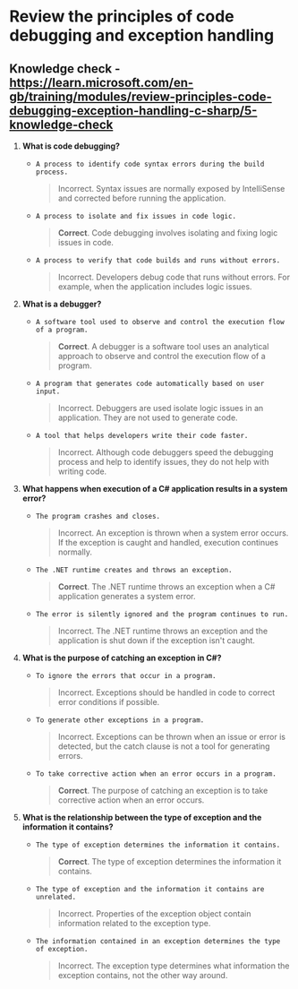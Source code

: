 # Review the principles of code debugging and exception handling

## Knowledge check - <https://learn.microsoft.com/en-gb/training/modules/review-principles-code-debugging-exception-handling-c-sharp/5-knowledge-check>

1. **What is code debugging?**

   - `A process to identify code syntax errors during the build process.`
     > Incorrect. Syntax issues are normally exposed by IntelliSense and corrected before running the application.
   - `A process to isolate and fix issues in code logic.`
     > **Correct**. Code debugging involves isolating and fixing logic issues in code.
   - `A process to verify that code builds and runs without errors.`
     > Incorrect. Developers debug code that runs without errors. For example, when the application includes logic issues.

2. **What is a debugger?**

   - `A software tool used to observe and control the execution flow of a program.`
     > **Correct**. A debugger is a software tool uses an analytical approach to observe and control the execution flow of a program.
   - `A program that generates code automatically based on user input.`
     > Incorrect. Debuggers are used isolate logic issues in an application. They are not used to generate code.
   - `A tool that helps developers write their code faster.`
     > Incorrect. Although code debuggers speed the debugging process and help to identify issues, they do not help with writing code.

3. **What happens when execution of a C# application results in a system error?**

   - `The program crashes and closes.`
     > Incorrect. An exception is thrown when a system error occurs. If the exception is caught and handled, execution continues normally.
   - `The .NET runtime creates and throws an exception.`
     > **Correct**. The .NET runtime throws an exception when a C# application generates a system error.
   - `The error is silently ignored and the program continues to run.`
     > Incorrect. The .NET runtime throws an exception and the application is shut down if the exception isn't caught.

4. **What is the purpose of catching an exception in C#?**

   - `To ignore the errors that occur in a program.`
     > Incorrect. Exceptions should be handled in code to correct error conditions if possible.
   - `To generate other exceptions in a program.`
     > Incorrect. Exceptions can be thrown when an issue or error is detected, but the catch clause is not a tool for generating errors.
   - `To take corrective action when an error occurs in a program.`
     > **Correct**. The purpose of catching an exception is to take corrective action when an error occurs.

5. **What is the relationship between the type of exception and the information it contains?**

   - `The type of exception determines the information it contains.`
     > **Correct**. The type of exception determines the information it contains.
   - `The type of exception and the information it contains are unrelated.`
     > Incorrect. Properties of the exception object contain information related to the exception type.
   - `The information contained in an exception determines the type of exception.`
     > Incorrect. The exception type determines what information the exception contains, not the other way around.
